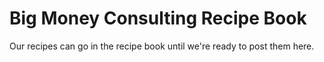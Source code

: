 # Big Money Consulting Recipe Book

Our recipes can go in the recipe book until we're ready to post them here.
